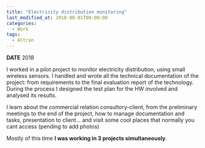```yaml
---
title: "Electricity distribution monitoring"
last_modified_at: 2018-08-01T00:00:00
categories:
  - Work
tags:
  - Altran
---
```


**DATE** 2018

I worked in a pilot project to monitor electricity distribution, using small wireless sensors. I handled and wrote all the technical documentation of the project: from requirements to the final evaluation report of the technology. During the process I designed the test plan for the HW involved and analysed its results.

I learn about the commercial relation consultory-client, from the preliminary meetings to the end of the project, how to manage documentation and tasks, presentation to client... and visit some cool places that normally you cant access (pending to add photos)


Mostly of this time **I was working in 3 projects simultaneously**. 



